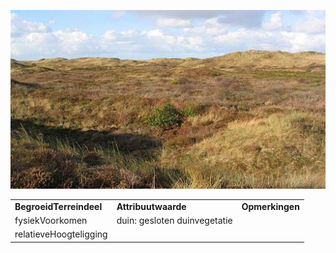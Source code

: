 ![](media/2c2dbc37d1998ea6241ab8cf2b24b88253ffbe39.jpg)

|                         |                              |                 |
|-------------------------|------------------------------|-----------------|
| **BegroeidTerreindeel** | **Attribuutwaarde**          | **Opmerkingen** |
| fysiekVoorkomen         | duin: gesloten duinvegetatie |                 |
| relatieveHoogteligging  |                              |                 |

# 
